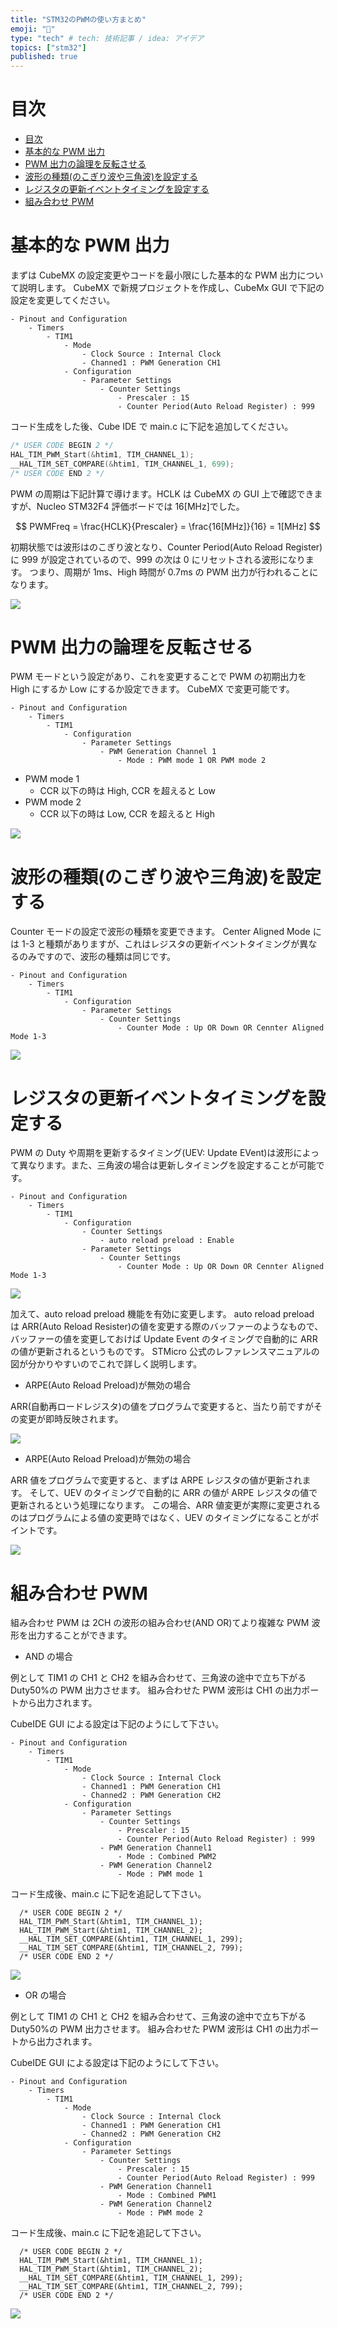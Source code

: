 ```yaml
---
title: "STM32のPWMの使い方まとめ"
emoji: "🤖"
type: "tech" # tech: 技術記事 / idea: アイデア
topics: ["stm32"]
published: true
---
```


# 目次

- [目次](#目次)
- [基本的な PWM 出力](#基本的な-pwm-出力)
- [PWM 出力の論理を反転させる](#pwm-出力の論理を反転させる)
- [波形の種類(のこぎり波や三角波)を設定する](#波形の種類のこぎり波や三角波を設定する)
- [レジスタの更新イベントタイミングを設定する](#レジスタの更新イベントタイミングを設定する)
- [組み合わせ PWM](#組み合わせ-pwm)

# 基本的な PWM 出力

まずは CubeMX の設定変更やコードを最小限にした基本的な PWM 出力について説明します。
CubeMX で新規プロジェクトを作成し、CubeMx GUI で下記の設定を変更してください。

```
- Pinout and Configuration
    - Timers
        - TIM1
            - Mode
                - Clock Source : Internal Clock
                - Channed1 : PWM Generation CH1
            - Configuration
                - Parameter Settings
                    - Counter Settings
                        - Prescaler : 15
                        - Counter Period(Auto Reload Register) : 999
```

コード生成をした後、Cube IDE で main.c に下記を追加してください。

```c
/* USER CODE BEGIN 2 */
HAL_TIM_PWM_Start(&htim1, TIM_CHANNEL_1);
__HAL_TIM_SET_COMPARE(&htim1, TIM_CHANNEL_1, 699);
/* USER CODE END 2 */
```

PWM の周期は下記計算で導けます。HCLK は CubeMX の GUI 上で確認できますが、Nucleo STM32F4 評価ボードでは 16[MHz]でした。

$$
PWMFreq = \frac{HCLK}{Prescaler} = \frac{16[MHz]}{16} = 1[MHz]
$$

初期状態では波形はのこぎり波となり、Counter Period(Auto Reload Register)に 999 が設定されているので、999 の次は 0 にリセットされる波形になります。
つまり、周期が 1ms、High 時間が 0.7ms の PWM 出力が行われることになります。

![](/images/20231220_stm32f4_tim_pwm/basic_pwm.png)

# PWM 出力の論理を反転させる

PWM モードという設定があり、これを変更することで PWM の初期出力を High にするか Low にするか設定できます。
CubeMX で変更可能です。

```
- Pinout and Configuration
    - Timers
        - TIM1
            - Configuration
                - Parameter Settings
                    - PWM Generation Channel 1
                        - Mode : PWM mode 1 OR PWM mode 2
```

- PWM mode 1
  - CCR 以下の時は High, CCR を超えると Low
- PWM mode 2
  - CCR 以下の時は Low, CCR を超えると High

![](/images/20231220_stm32f4_tim_pwm/pwm_mode.png)

# 波形の種類(のこぎり波や三角波)を設定する

Counter モードの設定で波形の種類を変更できます。
Center Aligned Mode には 1-3 と種類がありますが、これはレジスタの更新イベントタイミングが異なるのみですので、波形の種類は同じです。

```
- Pinout and Configuration
    - Timers
        - TIM1
            - Configuration
                - Parameter Settings
                    - Counter Settings
                        - Counter Mode : Up OR Down OR Cennter Aligned Mode 1-3
```

![](/images/20231220_stm32f4_tim_pwm/pwm_counter_mode.png)

# レジスタの更新イベントタイミングを設定する

PWM の Duty や周期を更新するタイミング(UEV: Update EVent)は波形によって異なります。また、三角波の場合は更新しタイミングを設定することが可能です。

```
- Pinout and Configuration
    - Timers
        - TIM1
            - Configuration
                - Counter Settings
                    - auto reload preload : Enable
                - Parameter Settings
                    - Counter Settings
                        - Counter Mode : Up OR Down OR Cennter Aligned Mode 1-3
```

![](/images/20231220_stm32f4_tim_pwm/pwm_update_timing.png)

加えて、auto reload preload 機能を有効に変更します。
auto reload preload は ARR(Auto Reload Resister)の値を変更する際のバッファーのようなもので、バッファーの値を変更しておけば Update Event のタイミングで自動的に ARR の値が更新されるというものです。
STMicro 公式のレファレンスマニュアルの図が分かりやすいのでこれで詳しく説明します。

- ARPE(Auto Reload Preload)が無効の場合

ARR(自動再ロードレジスタ)の値をプログラムで変更すると、当たり前ですがその変更が即時反映されます。

![](/images/20231220_stm32f4_tim_pwm/pwm_update_timing_auto_reload_preload_disable.png)

- ARPE(Auto Reload Preload)が無効の場合

ARR 値をプログラムで変更すると、まずは ARPE レジスタの値が更新されます。
そして、UEV のタイミングで自動的に ARR の値が ARPE レジスタの値で更新されるという処理になります。
この場合、ARR 値変更が実際に変更されるのはプログラムによる値の変更時ではなく、UEV のタイミングになることがポイントです。

![](/images/20231220_stm32f4_tim_pwm/pwm_update_timing_auto_reload_preload_enable.png)

# 組み合わせ PWM

組み合わせ PWM は 2CH の波形の組み合わせ(AND OR)てより複雑な PWM 波形を出力することができます。

- AND の場合

例として TIM1 の CH1 と CH2 を組み合わせて、三角波の途中で立ち下がる Duty50%の PWM 出力させます。
組み合わせた PWM 波形は CH1 の出力ポートから出力されます。

CubeIDE GUI による設定は下記のようにして下さい。

```
- Pinout and Configuration
    - Timers
        - TIM1
            - Mode
                - Clock Source : Internal Clock
                - Channed1 : PWM Generation CH1
                - Channed2 : PWM Generation CH2
            - Configuration
                - Parameter Settings
                    - Counter Settings
                        - Prescaler : 15
                        - Counter Period(Auto Reload Register) : 999
                    - PWM Generation Channel1
                        - Mode : Combined PWM2
                    - PWM Generation Channel2
                        - Mode : PWM mode 1
```

コード生成後、main.c に下記を追記して下さい。

```
  /* USER CODE BEGIN 2 */
  HAL_TIM_PWM_Start(&htim1, TIM_CHANNEL_1);
  HAL_TIM_PWM_Start(&htim1, TIM_CHANNEL_2);
  __HAL_TIM_SET_COMPARE(&htim1, TIM_CHANNEL_1, 299);
  __HAL_TIM_SET_COMPARE(&htim1, TIM_CHANNEL_2, 799);
  /* USER CODE END 2 */
```

![](/images/20231220_stm32f4_tim_pwm/pwm_combine.png)

- OR の場合

例として TIM1 の CH1 と CH2 を組み合わせて、三角波の途中で立ち下がる Duty50%の PWM 出力させます。
組み合わせた PWM 波形は CH1 の出力ポートから出力されます。

CubeIDE GUI による設定は下記のようにして下さい。

```
- Pinout and Configuration
    - Timers
        - TIM1
            - Mode
                - Clock Source : Internal Clock
                - Channed1 : PWM Generation CH1
                - Channed2 : PWM Generation CH2
            - Configuration
                - Parameter Settings
                    - Counter Settings
                        - Prescaler : 15
                        - Counter Period(Auto Reload Register) : 999
                    - PWM Generation Channel1
                        - Mode : Combined PWM1
                    - PWM Generation Channel2
                        - Mode : PWM mode 2
```

コード生成後、main.c に下記を追記して下さい。

```
  /* USER CODE BEGIN 2 */
  HAL_TIM_PWM_Start(&htim1, TIM_CHANNEL_1);
  HAL_TIM_PWM_Start(&htim1, TIM_CHANNEL_2);
  __HAL_TIM_SET_COMPARE(&htim1, TIM_CHANNEL_1, 299);
  __HAL_TIM_SET_COMPARE(&htim1, TIM_CHANNEL_2, 799);
  /* USER CODE END 2 */
```

![](/images/20231220_stm32f4_tim_pwm/pwm_combine2.png)
